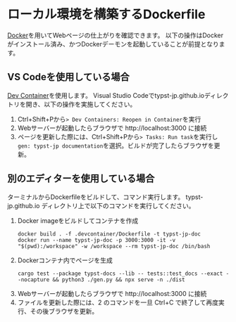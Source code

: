# ローカル環境を構築するDockerfile

[Docker](https://docs.docker.com/)を用いてWebページの仕上がりを確認できます。
以下の操作はDockerがインストール済み、かつDockerデーモンを起動していることが前提となります。


## VS Codeを使用している場合

[Dev Container](https://code.visualstudio.com/docs/devcontainers/containers)を使用します。
Visual Studio Codeでtypst-jp.github.ioディレクトリを開き、以下の操作を実施してください。
1. Ctrl+Shift+Pから`> Dev Containers: Reopen in Container`を実行
2. Webサーバーが起動したらブラウザで http://localhost:3000 に接続
3. ページを更新した際には、Ctrl+Shift+Pから`> Tasks: Run task`を実行し`gen: typst-jp documentation`を選択。ビルドが完了したらブラウザを更新。


## 別のエディターを使用している場合

ターミナルからDockerfileをビルドして、コマンド実行します。
typst-jp.github.io ディレクトリ上で以下のコマンドを実行してください。
1. Docker imageをビルドしてコンテナを作成
    ```
    docker build . -f .devcontainer/Dockerfile -t typst-jp-doc
    docker run --name typst-jp-doc -p 3000:3000 -it -v "$(pwd):/workspace" -w /workspace --rm typst-jp-doc /bin/bash
    ```
2. Dockerコンテナ内でページを生成
    ```
    cargo test --package typst-docs --lib -- tests::test_docs --exact --nocapture && python3 ./gen.py && npx serve -n ./dist
    ```
3. Webサーバーが起動したらブラウザで http://localhost:3000 に接続
4. ファイルを更新した際には、2 のコマンドを一旦 Ctrl+C で終了して再度実行、その後ブラウザを更新。
